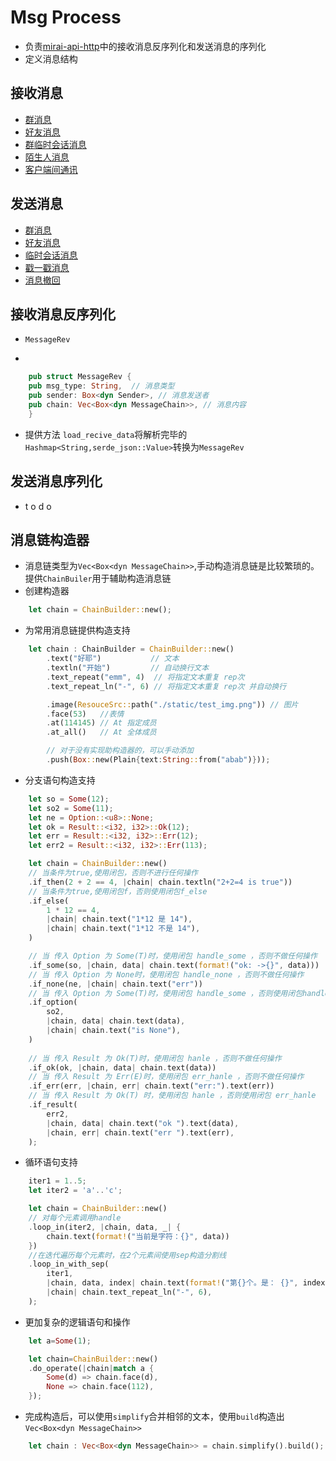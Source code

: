 # Msg Process

* 负责[mirai-api-http](https://github.com/project-mirai/mirai-api-http)中的接收消息反序列化和发送消息的序列化
* 定义消息结构

## 接收消息

* [群消息](https://github.com/project-mirai/mirai-api-http/blob/master/docs/api/MessageType.md#%E7%BE%A4%E6%B6%88%E6%81%AF)
* [好友消息](https://github.com/project-mirai/mirai-api-http/blob/master/docs/api/MessageType.md#%E5%A5%BD%E5%8F%8B%E6%B6%88%E6%81%AF)
* [群临时会话消息](https://github.com/project-mirai/mirai-api-http/blob/master/docs/api/MessageType.md#%E7%BE%A4%E4%B8%B4%E6%97%B6%E6%B6%88%E6%81%AF)
* [陌生人消息](https://github.com/project-mirai/mirai-api-http/blob/master/docs/api/MessageType.md#%E9%99%8C%E7%94%9F%E4%BA%BA%E6%B6%88%E6%81%AF)
* [客户端间通讯](https://github.com/project-mirai/mirai-api-http/blob/master/docs/api/MessageType.md#%E5%85%B6%E4%BB%96%E5%AE%A2%E6%88%B7%E7%AB%AF%E6%B6%88%E6%81%AF)

## 发送消息

* [群消息](https://github.com/project-mirai/mirai-api-http/blob/master/docs/adapter/WebsocketAdapter.md#%E5%8F%91%E9%80%81%E7%BE%A4%E6%B6%88%E6%81%AF)
* [好友消息](https://github.com/project-mirai/mirai-api-http/blob/master/docs/adapter/WebsocketAdapter.md#%E5%8F%91%E9%80%81%E5%A5%BD%E5%8F%8B%E6%B6%88%E6%81%AF)
* [临时会话消息](https://github.com/project-mirai/mirai-api-http/blob/master/docs/adapter/WebsocketAdapter.md#%E5%8F%91%E9%80%81%E4%B8%B4%E6%97%B6%E4%BC%9A%E8%AF%9D%E6%B6%88%E6%81%AF)
* [戳一戳消息](https://github.com/project-mirai/mirai-api-http/blob/master/docs/adapter/WebsocketAdapter.md#%E5%8F%91%E9%80%81%E5%A4%B4%E5%83%8F%E6%88%B3%E4%B8%80%E6%88%B3%E6%B6%88%E6%81%AF)
* [消息撤回](https://github.com/project-mirai/mirai-api-http/blob/master/docs/adapter/WebsocketAdapter.md#%E6%92%A4%E5%9B%9E%E6%B6%88%E6%81%AF)

## 接收消息反序列化

* `MessageRev`

*

```rust
    pub struct MessageRev {
    pub msg_type: String,  // 消息类型
    pub sender: Box<dyn Sender>, // 消息发送者
    pub chain: Vec<Box<dyn MessageChain>>, // 消息内容
    }
```

* 提供方法 `load_recive_data`将解析完毕的`Hashmap<String,serde_json::Value>`转换为`MessageRev`

## 发送消息序列化

* t o d o

## 消息链构造器

* 消息链类型为`Vec<Box<dyn MessageChain>>`,手动构造消息链是比较繁琐的。提供`ChainBuiler`用于辅助构造消息链
* 创建构造器

```rust
    let chain = ChainBuilder::new();
```

* 为常用消息链提供构造支持

```rust
    let chain : ChainBuilder = ChainBuilder::new()
        .text("好耶")           // 文本
        .textln("开始")         // 自动换行文本
        .text_repeat("emm", 4)  // 将指定文本重复 rep次
        .text_repeat_ln("-", 6) // 将指定文本重复 rep次 并自动换行

        .image(ResouceSrc::path("./static/test_img.png")) // 图片
        .face(53)   //表情
        .at(114145) // At 指定成员
        .at_all()   // At 全体成员

        // 对于没有实现助构造器的，可以手动添加
        .push(Box::new(Plain{text:String::from("abab")}));   
```

* 分支语句构造支持

```rust
    let so = Some(12);
    let so2 = Some(11);
    let ne = Option::<u8>::None;
    let ok = Result::<i32, i32>::Ok(12);
    let err = Result::<i32, i32>::Err(12);
    let err2 = Result::<i32, i32>::Err(113);

    let chain = ChainBuilder::new()
    // 当条件为true,使用闭包，否则不进行任何操作
    .if_then(2 + 2 == 4, |chain| chain.textln("2+2=4 is true"))
    // 当条件为true,使用闭包f，否则使用闭包f_else
    .if_else(
        1 * 12 == 4,
        |chain| chain.text("1*12 是 14"),
        |chain| chain.text("1*12 不是 14"),
    )

    // 当 传入 Option 为 Some(T)时，使用闭包 handle_some ，否则不做任何操作
    .if_some(so, |chain, data| chain.text(format!("ok: ->{}", data)))
    // 当 传入 Option 为 None时，使用闭包 handle_none ，否则不做任何操作
    .if_none(ne, |chain| chain.text("err"))
    // 当 传入 Option 为 Some(T)时，使用闭包 handle_some ，否则使用闭包handle_none
    .if_option(
        so2,
        |chain, data| chain.text(data),
        |chain| chain.text("is None"),
    )
    
    // 当 传入 Result 为 Ok(T)时，使用闭包 hanle ，否则不做任何操作
    .if_ok(ok, |chain, data| chain.text(data))
    // 当 传入 Result 为 Err(E)时，使用闭包 err_hanle ，否则不做任何操作
    .if_err(err, |chain, err| chain.text("err:").text(err))
    // 当 传入 Result 为 Ok(T) 时，使用闭包 hanle ，否则使用闭包 err_hanle
    .if_result(
        err2,
        |chain, data| chain.text("ok ").text(data),
        |chain, err| chain.text("err ").text(err),
    );
```

* 循环语句支持

```rust
    iter1 = 1..5;
    let iter2 = 'a'..'c';

    let chain = ChainBuilder::new()
    // 对每个元素调用handle
    .loop_in(iter2, |chain, data, _| {
        chain.text(format!("当前是字符：{}", data))
    })
    //在迭代遍历每个元素时，在2个元素间使用sep构造分割线
    .loop_in_with_sep(
        iter1,
        |chain, data, index| chain.text(format!("第{}个。是： {}", index, data)),
        |chain| chain.text_repeat_ln("-", 6),
    );
```

* 更加复杂的逻辑语句和操作

```rust
    let a=Some(1);

    let chain=ChainBuilder::new()
    .do_operate(|chain|match a {
        Some(d) => chain.face(d),
        None => chain.face(112),
    });
```

* 完成构造后，可以使用`simplify`合并相邻的文本，使用`build`构造出`Vec<Box<dyn MessageChain>>`

```rust
    let chain : Vec<Box<dyn MessageChain>> = chain.simplify().build();
```  
